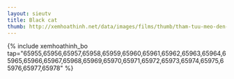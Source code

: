 ```yaml
---
layout: sieutv
title: Black cat
thumb: http://xemhoathinh.net/data/images/films/thumb/tham-tuu-meo-den-black-cat-2009.jpg
---
```

{% include xemhoathinh_bo tap="65955,65956,65957,65958,65959,65960,65961,65962,65963,65964,65965,65966,65967,65968,65969,65970,65971,65972,65973,65974,65975,65976,65977,65978" %} 
